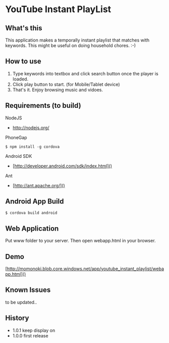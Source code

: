 YouTube Instant PlayList
================

## What's this

This application makes a temporally instant playlist that matches with keywords. This might be useful on doing household chores. :-)

## How to use

1. Type keywords into textbox and click search button once the player is loaded.
2. Click play button to start. (for Mobile/Tablet device)
3. That's it. Enjoy browsing music and vidoes.

## Requirements (to build)

NodeJS
* [http://nodejs.org/ ]()

PhoneGap

``
  $ npm install -g cordova
``

Android SDK
* [http://developer.android.com/sdk/index.html]()

Ant
* [http://ant.apache.org/]()

## Android App Build

``
  $ cordova build android
``

## Web Application

Put www folder to your server.
Then open webapp.html in your browser.

## Demo

[http://momonoki.blob.core.windows.net/app/youtube_instant_playlist/webapp.html]()

## Known Issues

to be updated..

## History

* 1.0.1 keep display on
* 1.0.0 first release
